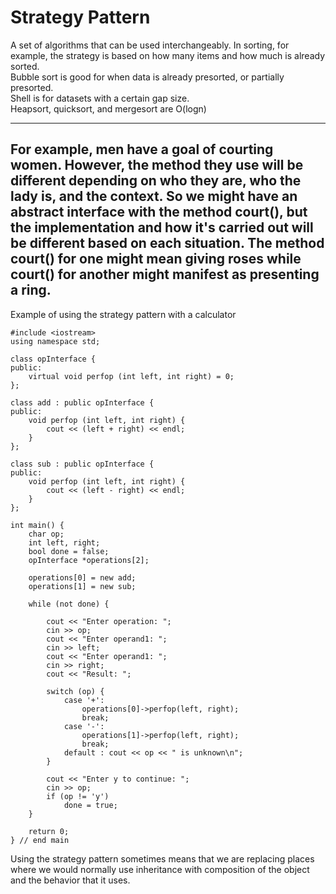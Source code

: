 # Strategy Pattern
A set of algorithms that can be used interchangeably. In sorting, for example, the strategy is based on how many items and how much is already sorted.  
Bubble sort is good for when data is already presorted, or partially presorted.  
Shell is for datasets with a certain gap size.  
Heapsort, quicksort, and mergesort are O(logn)  

---
For example, men have a goal of courting women. However, the method they use will be different depending on who they are, who the lady is, and the context. So we might have an abstract interface with the method court(), but the implementation and how it's carried out will be different based on each situation. The method court() for one might mean giving roses while court() for another might manifest as presenting a ring.  
---

Example of using the strategy pattern with a calculator
```
#include <iostream>
using namespace std;

class opInterface {
public:
	virtual void perfop (int left, int right) = 0;
};

class add : public opInterface {
public:
	void perfop (int left, int right) {
		cout << (left + right) << endl;
	}
};
		
class sub : public opInterface {
public:
	void perfop (int left, int right) {
		cout << (left - right) << endl;
	}
};
		
int main() {
	char op;
	int left, right;
	bool done = false;
	opInterface *operations[2];
	
	operations[0] = new add;
	operations[1] = new sub;
	
	while (not done) {
	
		cout << "Enter operation: ";
		cin >> op;
		cout << "Enter operand1: ";
		cin >> left;
		cout << "Enter operand1: ";
		cin >> right;
		cout << "Result: ";
		
		switch (op) {
			case '+':
				operations[0]->perfop(left, right);
				break;
			case '-':
				operations[1]->perfop(left, right);
				break;
			default : cout << op << " is unknown\n";
		}
	
		cout << "Enter y to continue: ";
		cin >> op;
		if (op != 'y')
			done = true;
	}
	
	return 0;
} // end main
```
 
Using the strategy pattern sometimes means that we are replacing places where we would normally use inheritance with composition of the object and the behavior that it uses. 
